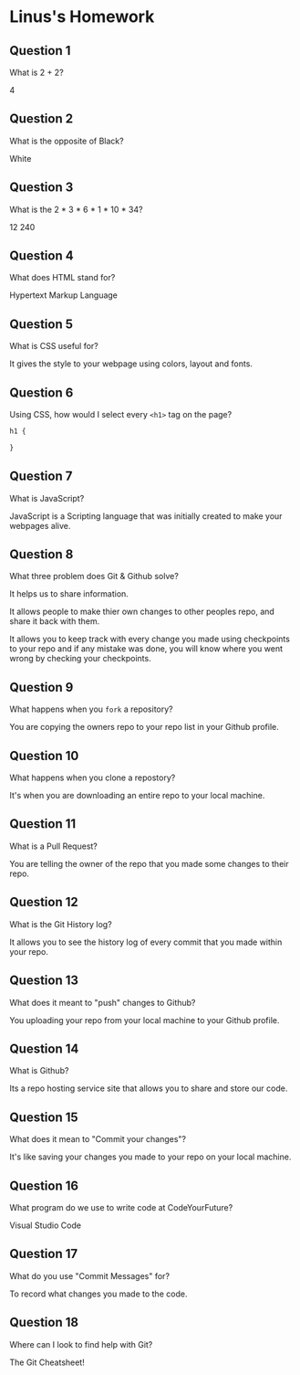 # Linus's Homework

## Question 1

What is 2 + 2?

4

## Question 2

What is the opposite of Black?

White

## Question 3

What is the  2 * 3 * 6 * 1 * 10 * 34?

12 240

## Question 4 

What does HTML stand for?

Hypertext Markup Language

## Question 5

What is CSS useful for?

It gives the style to your webpage using colors, layout and fonts.

## Question 6

Using CSS, how would I select every `<h1>` tag on the page?

```css
h1 {

}
```

## Question 7

What is JavaScript?

JavaScript is a Scripting language that was initially created to make your webpages alive.

## Question 8

What three problem does Git & Github solve?

It helps us to share information.

It allows people to make thier own changes to other peoples repo, and share it back with them.

It allows you to keep track with every change you made using checkpoints to your repo and if any mistake was done, you will know where you went wrong by checking your checkpoints.

## Question 9

What happens when you `fork` a repository?

You are copying the owners repo to your repo list in your Github profile.

## Question 10 

What happens when you clone a repostory?

It's when you are downloading an entire repo to your local machine.

## Question 11

What is a Pull Request?

You are telling the owner of the repo that you made some changes to their repo.

## Question 12

What is the Git History log?

It allows you to see the history log of every commit that you made within your repo.

## Question 13

What does it meant to "push" changes to Github?

You uploading your repo from your local machine to your Github profile.

## Question 14

What is Github?

Its a repo hosting service site that allows you to share and store our code.

## Question 15

What does it mean to "Commit your changes"?

It's like saving your changes you made to your repo on your local machine.

## Question 16

What program do we use to write code at CodeYourFuture?

Visual Studio Code

## Question 17

What do you use "Commit Messages" for?

To record what changes you made to the code.

## Question 18

Where can I look to find help with Git?

The Git Cheatsheet!
